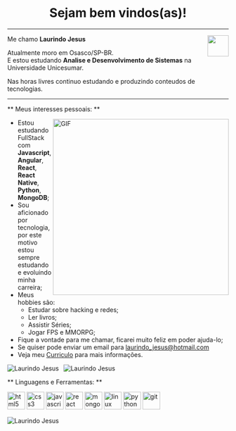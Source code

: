 <h1 align="center"> Sejam bem vindos(as)! </h1>
<hr/>
<a href="https://www.linkedin.com/in/laurindo-jesus/" target="_blank">
  <img align="right" src="https://i.ibb.co/Kx2GSrT/linkedin.png" width="48px" height="48px">
</a>
<p align="left">
  Me chamo <b> Laurindo Jesus</b>
</p>
<p align="left">
Atualmente moro em Osasco/SP-BR.<br/>
  E estou estudando <b>Analise e Desenvolvimento de Sistemas</b> na Universidade Unicesumar.
</a>
<p align="left">
  Nas horas livres continuo estudando e produzindo conteudos de tecnologias.
</p>

<hr/>

** Meus interesses pessoais: **

<img align="right" alt="GIF" src="https://octocat-generator-assets.githubusercontent.com/my-octocat-1626367012513.png" width="400px" />

- Estou estudando FullStack com **Javascript**, **Angular**, **React**, **React Native**, **Python**, **MongoDB**;
- Sou aficionado por tecnologia, por este motivo estou sempre estudando e evoluindo minha carreira;
- Meus hobbies são:
  - Estudar sobre hacking e redes;
  - Ler livros;
  - Assistir Séries;
  - Jogar FPS e MMORPG;
- Fique a vontade para me chamar, ficarei muito feliz em poder ajuda-lo;
- Se quiser pode enviar um email para laurindo_jesus@hotmail.com
- Veja meu <a href="https://www.dropbox.com/home?preview=Curriculo_Laurindo_1.pdf" target="_blank">Curriculo</a> para mais informações.

<p>
  <img align="left" src="https://github-redme-stats-vercel.app/api/top-langs/?username=devlaurindo&layout=compact&theme=graywhite&title_color=268bd2" alt="Laurindo Jesus" />
</p>
<p>&nbsp;
  <img align"center" src="https://github-redme-stats-vercel.app/api?username=devlaurindo&count_private=true&show_icons=true&theme=graywhite&icon_color=268bd&title_color=268bd2" alt="Laurindo Jesus" />
</p>

** Linguagens e Ferramentas: **

<p align="left">
<img src"https://raw.githubusercontent.com/devicons/devicon/master/icons/html5/html5-original-wordmark.svg" alt="html5" width="40" height="40"/>
<img src"https://3.bp.blogspot.com/-oRSUw_TmO9o/XIb61m88fcI/AAAAAAAAIq0/vnxl2zzsXEQsnHI2fH4GjKu_ZT0urRo4wCK4BGAYYCw/s1600/icon%2Bcss%2B3.png" alt="css3" width="40" height="40"/>
<img src"https://raw-githubuser-content.com/devicons/devicon/master/icons/javascript/javascript-original.svg" alt="javascript" width="40" height="40"/>
<img src"https://raw-githubuser-content.com/devicons/devicon/master/icons/react/react-original-wordmark.svg" alt="react" width="40" height="40"/>
<img src"https://raw-githubuser-content.com/devicons/devicon/master/icons/mongodb/mongodb-original-wordmark.svg" alt="mongodb" width="40" height="40"/>
<img src"https://raw-githubuser-content.com/devicons/devicon/master/icons/linux/linux-original.svg" alt="linux" width="40" height="40"/>
<img src"https://raw-githubuser-content.com/devicons/devicon/master/icons/python/python-plain.svg" alt="python" width="40" height="40"/>
<img src"https://raw-githubuser-content.com/devicons/devicon/master/icons/git/git-original.svg" alt="git" width="40" height="40"/>
</p>


<p align="left"> <img src="https://komarev.com./ghpvc/?username=devlaurindo" alt="Laurindo Jesus" /> </p>
